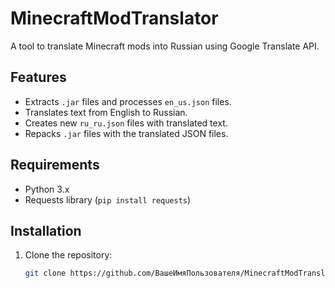 # MinecraftModTranslator

A tool to translate Minecraft mods into Russian using Google Translate API.

## Features

- Extracts `.jar` files and processes `en_us.json` files.
- Translates text from English to Russian.
- Creates new `ru_ru.json` files with translated text.
- Repacks `.jar` files with the translated JSON files.

## Requirements

- Python 3.x
- Requests library (`pip install requests`)

## Installation

1. Clone the repository:
   ```sh
   git clone https://github.com/ВашеИмяПользователя/MinecraftModTranslator.git
